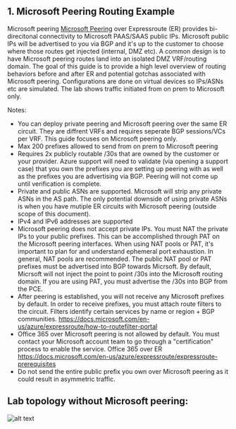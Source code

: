 ## 1. Microsoft Peering Routing Example

Microsoft peering [Microsoft Peering](https://docs.microsoft.com/en-us/azure/expressroute/expressroute-circuit-peerings) over Expressroute (ER) provides bi-direcitonal connectivity to Microsoft PAAS/SAAS public IPs. 
Microsoft public IPs will be advertised to you via BGP and it's up to the customer to choose where those routes get injected (internal, DMZ etc). A common design is to have Microsoft peering routes land into an isolated DMZ VRF/routing domain. The goal of this guide is to provide a high level overview of routing behaviors before and after ER and potential gotchas associated with Microsoft peering. Configurations are done on virtual devices so IPs/ASNs etc are simulated. The lab shows traffic initiated from on prem to Microsoft only. 

Notes:
- You can deploy private peering and Microsoft peering over the same ER circuit. They are diffrent VRFs and requires seperate BGP sessions/VCs per VRF. This guide focuses on Microsoft peering only.
- Max 200 prefixes allowed to send from on prem to Microsoft peering
- Requires 2x publicly routable /30s that are owned by the customer or your provider. Azure support will need to validate (via opening a support case) that you own the prefixes you are setting up peering with as well as the prefixes you are advertising via BGP. Peering will not come up until verification is complete.
- Private and public ASNs are supported. Microsoft will strip any private ASNs in the AS path. The only potential downside of using private ASNs is when you have mutiple ER circuits with Microsoft peering (outside scope of this document).
- IPv4 and IPv6 addresses are supported
- Microsoft peering does not accept private IPs. You must NAT the private IPs to your public prefixes. This can be accomplished through PAT on the Microsoft peering interfaces. When using NAT pools or PAT, it's important to plan for and understand ephemeral port exhaustion. In general, NAT pools are recommended. The public NAT pool or PAT prefixes must be advertised into BGP towards Micrsoft. By default, Micrsoft will not inject the point to point /30s into the Microsoft routing domain. If you are using PAT, you must advertise the /30s into BGP from the PCE.
- After peering is established, you will not receive any Microsoft prefixes by default. In order to receive prefixes, you must attach route filters to the circuit. Filters identify certain services by name or region + BGP communities. https://docs.microsoft.com/en-us/azure/expressroute/how-to-routefilter-portal
- Office 365 over Microsoft peering is not allowed by default. You must contact your Microsoft account team to go through a "certification" process to enable the service. Office 365 over ER https://docs.microsoft.com/en-us/azure/expressroute/expressroute-prerequisites
- Do not send the entire public prefix you own over Microsoft peering as it could result in asymmetric traffic. 

## Lab topology without Microsoft peering:
![alt text](https://github.com/jwrightazure/lab/blob/master/images/msfrpeeringbasetopo.PNG)
